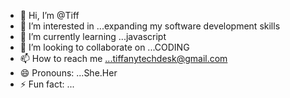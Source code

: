 - 👋 Hi, I’m @Tiff
- 👀 I’m interested in ...expanding my software development skills
- 🌱 I’m currently learning ...javascript
- 💞️ I’m looking to collaborate on ...CODING
- 📫 How to reach me ...tiffanytechdesk@gmail.com
- 😄 Pronouns: ...She.Her
- ⚡ Fun fact: ...

<!---
Tisaac1/Tisaac1 is a ✨ special ✨ repository because its `README.md` (this file) appears on your GitHub profile.
You can click the Preview link to take a look at your changes.
--->
